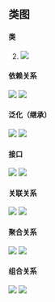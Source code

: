 ## 类图
#### 类

2. ![](Pasted%20image%2020220801232748.png)
#### 依赖关系
![](Pasted%20image%2020220801232906.png)
![](Pasted%20image%2020220801232844.png)

#### 泛化（继承）
![](Pasted%20image%2020220801233002.png)
![](Pasted%20image%2020220801233318.png)
#### 接口
![](Pasted%20image%2020220801234137.png)
![](Pasted%20image%2020220801234716.png)
#### 关联关系
![](Pasted%20image%2020220801234932.png)
![](Pasted%20image%2020220801235434.png)
#### 聚合关系
![](Pasted%20image%2020220801235548.png)
![](Pasted%20image%2020220801235750.png)
#### 组合关系
![](Pasted%20image%2020220801235930.png)
![](Pasted%20image%2020220801235953.png)